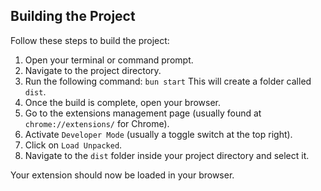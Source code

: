 ## Building the Project

Follow these steps to build the project:

1. Open your terminal or command prompt.
2. Navigate to the project directory.
3. Run the following command:
`bun start`
This will create a folder called `dist`.
4. Once the build is complete, open your browser.
5. Go to the extensions management page (usually found at `chrome://extensions/` for Chrome).
6. Activate `Developer Mode` (usually a toggle switch at the top right).
7. Click on `Load Unpacked`.
8. Navigate to the `dist` folder inside your project directory and select it.

Your extension should now be loaded in your browser.

